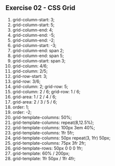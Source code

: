 ## Exercise 02 - CSS Grid

1. grid-column-start: 3;
2. grid-column-start: 5;
3. grid-column-end: 4;
4. grid-column-end: -5;
5. grid-column-end: -2;
6. grid-column-start: -3;
7. grid-column-end: span 2;
8. grid-column-end: span 5;
9. grid-column-start: span 3;
10. grid-column: 4/6;
11. grid-column: 2/5;
12. grid-row-start: 3;
13. grid-row: 3/6;
14. grid-column: 2;
    grid-row: 5;
15. grid-column: 2 / 6;
    grid-row: 1 / 6;
16. grid-area: 1 / 2 / 4 / 6;
17. grid-area: 2 / 3 / 5 / 6;
18. order: 1;
19. order: -2;
20. grid-template-columns: 50%;
21. grid-template-columns: repeat(8,12.5%);
22. grid-template-columns: 100px 3em 40%;
23. grid-template-columns: 1fr 5fr;
24. grid-template-columns: 50px repeat(3, 1fr) 50px;
25. grid-template-columns: 75px 3fr 2fr;
26. grid-template-rows: 50px 0 0 0 1fr;
27. grid-template: 60% / 200px;
28. grid-template: 1fr 50px / 1fr 4fr;
